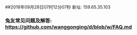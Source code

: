 ##2018年09月28日07时12分07秒 新址: 159.65.35.103
### 兔友常见问题及解答: https://github.com/wanggonging/d/blob/w/FAQ.md
